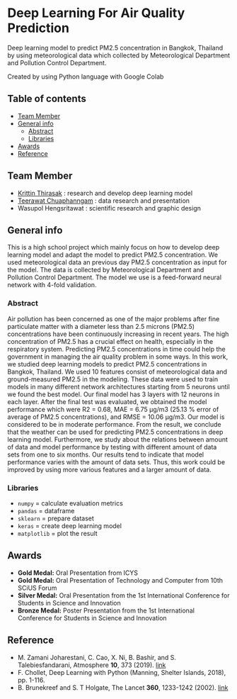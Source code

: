 # Deep Learning For Air Quality Prediction
Deep learning model to predict PM2.5 concentration in Bangkok, Thailand by using meteorological data which collected by Meteorological Department and Pollution Control Department.

Created by using Python language with Google Colab

## Table of contents
* [Team Member](#team-member)
* [General info](#general-info)
  * [Abstract](#abstract)
  * [Libraries](#libraries)
* [Awards](#awards)
* [Reference](#reference)

## Team Member 
- [Krittin Thirasak](https://github.com/krittintrs) : research and develop deep learning model
- [Teerawat Chuaphanngam](https://github.com/phukaokub) : data research and presentation
- Wasupol Hengsritawat : scientific research and graphic design

## General info
This is a high school project which mainly focus on how to develop deep learning model and adapt the model to predict PM2.5 concentration. We used meteorological data an previous day PM2.5 concentration as input for the model. The data is collected by Meteorological Department and Pollution Control Department. The model we use is a feed-forward neural network with 4-fold validation.  

### Abstract
Air pollution has been concerned as one of the major problems after fine particulate matter with a diameter less
than 2.5 microns (PM2.5) concentrations have been continuously increasing in recent years. The high concentration of PM2.5 has a crucial effect on health, especially in the respiratory system. Predicting PM2.5 concentrations in time could help
the government in managing the air quality problem in some ways. In this work, we studied deep learning models to predict
PM2.5 concentrations in Bangkok, Thailand. We used 10 features consist of meteorological data and ground-measured
PM2.5 in the modeling. These data were used to train models in many different network architectures starting from 5
neurons until we found the best model. Our final model has 3 layers with 12 neurons in each layer. After the final test was
evaluated, we obtained the model performance which were R2 = 0.68, MAE = 6.75 μg/m3 (25.13 % error of average of PM2.5 concentrations), and RMSE = 10.06 μg/m3. Our model is considered to be in moderate performance. From the result,
we conclude that the weather can be used for predicting PM2.5 concentrations in deep learning model. Furthermore, we
study about the relations between amount of data and model performance by testing with different amount of data sets from
one to six months. Our results tend to indicate that model performance varies with the amount of data sets. Thus, this work
could be improved by using more various features and a larger amount of data.

### Libraries
- `numpy` = calculate evaluation metrics
- `pandas` = dataframe 
- `sklearn` = prepare dataset
- `keras` = create deep learning model
- `matplotlib` = plot the result

## Awards
-	**Gold Medal:** Oral Presentation from ICYS
-	**Gold Medal:** Oral Presentation of Technology and Computer from 10th SCiUS Forum
- **Silver Medal:** Oral Presentation from the 1st International Conference for Students in Science and Innovation
-	**Bronze Medal:** Poster Presentation from the 1st International Conference for Students in Science and Innovation

## Reference
- M. Zamani Joharestani, C. Cao, X. Ni, B. Bashir, and S. Talebiesfandarani, Atmosphere **10**, 373 (2019). [link](https://doi.org/10.3390/atmos10070373)
- F. Chollet, Deep Learning with Python (Manning, Shelter Islands, 2018), pp. 1-116.
- B. Brunekreef and S. T Holgate, The Lancet **360**, 1233-1242 (2002). [link](10.1016/S0140-6736(02)11274-8)
